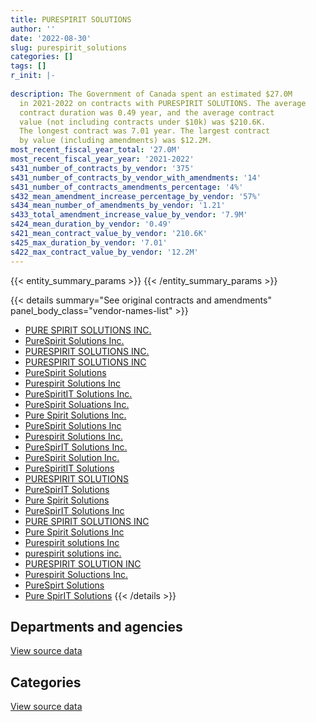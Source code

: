 ```yaml
---
title: PURESPIRIT SOLUTIONS
author: ''
date: '2022-08-30'
slug: purespirit_solutions
categories: []
tags: []
r_init: |-
  
description: The Government of Canada spent an estimated $27.0M
  in 2021-2022 on contracts with PURESPIRIT SOLUTIONS. The average
  contract duration was 0.49 year, and the average contract
  value (not including contracts under $10k) was $210.6K.
  The longest contract was 7.01 year. The largest contract
  by value (including amendments) was $12.2M.
most_recent_fiscal_year_total: '27.0M'
most_recent_fiscal_year_year: '2021-2022'
s431_number_of_contracts_by_vendor: '375'
s431_number_of_contracts_by_vendor_with_amendments: '14'
s431_number_of_contracts_amendments_percentage: '4%'
s432_mean_amendment_increase_percentage_by_vendor: '57%'
s434_mean_number_of_amendments_by_vendor: '1.21'
s433_total_amendment_increase_value_by_vendor: '7.9M'
s424_mean_duration_by_vendor: '0.49'
s421_mean_contract_value_by_vendor: '210.6K'
s425_max_duration_by_vendor: '7.01'
s422_max_contract_value_by_vendor: '12.2M'
---
```


<script src="/rmarkdown-libs/htmlwidgets/htmlwidgets.js"></script>
<link href="/rmarkdown-libs/datatables-css/datatables-crosstalk.css" rel="stylesheet" />
<script src="/rmarkdown-libs/datatables-binding/datatables.js"></script>
<script src="/rmarkdown-libs/jquery/jquery-3.6.0.min.js"></script>
<link href="/rmarkdown-libs/dt-core-bootstrap/css/dataTables.bootstrap.min.css" rel="stylesheet" />
<link href="/rmarkdown-libs/dt-core-bootstrap/css/dataTables.bootstrap.extra.css" rel="stylesheet" />
<script src="/rmarkdown-libs/dt-core-bootstrap/js/jquery.dataTables.min.js"></script>
<script src="/rmarkdown-libs/dt-core-bootstrap/js/dataTables.bootstrap.min.js"></script>
<link href="/rmarkdown-libs/crosstalk/css/crosstalk.min.css" rel="stylesheet" />
<script src="/rmarkdown-libs/crosstalk/js/crosstalk.min.js"></script>
<script src="/rmarkdown-libs/htmlwidgets/htmlwidgets.js"></script>
<link href="/rmarkdown-libs/datatables-css/datatables-crosstalk.css" rel="stylesheet" />
<script src="/rmarkdown-libs/datatables-binding/datatables.js"></script>
<script src="/rmarkdown-libs/jquery/jquery-3.6.0.min.js"></script>
<link href="/rmarkdown-libs/dt-core-bootstrap/css/dataTables.bootstrap.min.css" rel="stylesheet" />
<link href="/rmarkdown-libs/dt-core-bootstrap/css/dataTables.bootstrap.extra.css" rel="stylesheet" />
<script src="/rmarkdown-libs/dt-core-bootstrap/js/jquery.dataTables.min.js"></script>
<script src="/rmarkdown-libs/dt-core-bootstrap/js/dataTables.bootstrap.min.js"></script>
<link href="/rmarkdown-libs/crosstalk/css/crosstalk.min.css" rel="stylesheet" />
<script src="/rmarkdown-libs/crosstalk/js/crosstalk.min.js"></script>

{{< entity_summary_params >}}
{{< /entity_summary_params >}}

{{< details summary="See original contracts and amendments" panel_body_class="vendor-names-list" >}}
- [PURE SPIRIT SOLUTIONS INC.](https://search.open.canada.ca/en/ct/?sort=contract_value_f%20desc&page=1&search_text=%22PURE%20SPIRIT%20SOLUTIONS%20INC.%22)
- [PureSpirit Solutions Inc.](https://search.open.canada.ca/en/ct/?sort=contract_value_f%20desc&page=1&search_text=%22PureSpirit%20Solutions%20Inc.%22)
- [PURESPIRIT SOLUTIONS INC.](https://search.open.canada.ca/en/ct/?sort=contract_value_f%20desc&page=1&search_text=%22PURESPIRIT%20SOLUTIONS%20INC.%22)
- [PURESPIRIT SOLUTIONS INC](https://search.open.canada.ca/en/ct/?sort=contract_value_f%20desc&page=1&search_text=%22PURESPIRIT%20SOLUTIONS%20INC%22)
- [PureSpirit Solutions](https://search.open.canada.ca/en/ct/?sort=contract_value_f%20desc&page=1&search_text=%22PureSpirit%20Solutions%22)
- [Purespirit Solutions Inc](https://search.open.canada.ca/en/ct/?sort=contract_value_f%20desc&page=1&search_text=%22Purespirit%20Solutions%20Inc%22)
- [PureSpiritIT Solutions Inc.](https://search.open.canada.ca/en/ct/?sort=contract_value_f%20desc&page=1&search_text=%22PureSpiritIT%20Solutions%20Inc.%22)
- [PureSpirit Soluations Inc.](https://search.open.canada.ca/en/ct/?sort=contract_value_f%20desc&page=1&search_text=%22PureSpirit%20Soluations%20Inc.%22)
- [Pure Spirit Solutions Inc.](https://search.open.canada.ca/en/ct/?sort=contract_value_f%20desc&page=1&search_text=%22Pure%20Spirit%20Solutions%20Inc.%22)
- [PureSpirit Solutions Inc](https://search.open.canada.ca/en/ct/?sort=contract_value_f%20desc&page=1&search_text=%22PureSpirit%20Solutions%20Inc%22)
- [Purespirit Solutions Inc.](https://search.open.canada.ca/en/ct/?sort=contract_value_f%20desc&page=1&search_text=%22Purespirit%20Solutions%20Inc.%22)
- [PureSpirIT Solutions Inc.](https://search.open.canada.ca/en/ct/?sort=contract_value_f%20desc&page=1&search_text=%22PureSpirIT%20Solutions%20Inc.%22)
- [PureSpirit Solution Inc.](https://search.open.canada.ca/en/ct/?sort=contract_value_f%20desc&page=1&search_text=%22PureSpirit%20Solution%20Inc.%22)
- [PureSpiritIT Solutions](https://search.open.canada.ca/en/ct/?sort=contract_value_f%20desc&page=1&search_text=%22PureSpiritIT%20Solutions%22)
- [PURESPIRIT SOLUTIONS](https://search.open.canada.ca/en/ct/?sort=contract_value_f%20desc&page=1&search_text=%22PURESPIRIT%20SOLUTIONS%22)
- [PureSpirIT Solutions](https://search.open.canada.ca/en/ct/?sort=contract_value_f%20desc&page=1&search_text=%22PureSpirIT%20Solutions%22)
- [Pure Spirit Solutions](https://search.open.canada.ca/en/ct/?sort=contract_value_f%20desc&page=1&search_text=%22Pure%20Spirit%20Solutions%22)
- [PureSpirIT Solutions Inc](https://search.open.canada.ca/en/ct/?sort=contract_value_f%20desc&page=1&search_text=%22PureSpirIT%20Solutions%20Inc%22)
- [PURE SPIRIT SOLUTIONS INC](https://search.open.canada.ca/en/ct/?sort=contract_value_f%20desc&page=1&search_text=%22PURE%20SPIRIT%20SOLUTIONS%20INC%22)
- [Pure Spirit Solutions Inc](https://search.open.canada.ca/en/ct/?sort=contract_value_f%20desc&page=1&search_text=%22Pure%20Spirit%20Solutions%20Inc%22)
- [Purespirit solutions Inc](https://search.open.canada.ca/en/ct/?sort=contract_value_f%20desc&page=1&search_text=%22Purespirit%20solutions%20Inc%22)
- [purespirit solutions inc.](https://search.open.canada.ca/en/ct/?sort=contract_value_f%20desc&page=1&search_text=%22purespirit%20solutions%20inc.%22)
- [PURESPIRIT SOLUTION INC](https://search.open.canada.ca/en/ct/?sort=contract_value_f%20desc&page=1&search_text=%22PURESPIRIT%20SOLUTION%20INC%22)
- [Purespirit Soluctions Inc.](https://search.open.canada.ca/en/ct/?sort=contract_value_f%20desc&page=1&search_text=%22Purespirit%20Soluctions%20Inc.%22)
- [PureSpirt Solutions](https://search.open.canada.ca/en/ct/?sort=contract_value_f%20desc&page=1&search_text=%22PureSpirt%20Solutions%22)
- [Pure SpirIT Solutions](https://search.open.canada.ca/en/ct/?sort=contract_value_f%20desc&page=1&search_text=%22Pure%20SpirIT%20Solutions%22)
{{< /details >}}

## Departments and agencies

<div id="htmlwidget-1" style="width:100%;height:auto;" class="datatables html-widget"></div>
<script type="application/json" data-for="htmlwidget-1">{"x":{"style":"bootstrap","filter":"none","vertical":false,"data":[["<a href=\"/departments/aafc-aac/\">Agriculture and Agri-Food Canada<\/a>","<a href=\"/departments/aandc-aadnc/\">Crown-Indigenous Relations and Northern Affairs Canada<\/a>","<a href=\"/departments/acoa-apeca/\">Atlantic Canada Opportunities Agency<\/a>","<a href=\"/departments/cas-satj/\">Courts Administration Service<\/a>","<a href=\"/departments/cbsa-asfc/\">Canada Border Services Agency<\/a>","<a href=\"/departments/cfia-acia/\">Canadian Food Inspection Agency<\/a>","<a href=\"/departments/cgc-ccg/\">Canadian Grain Commission<\/a>","<a href=\"/departments/chrc-ccdp/\">Canadian Human Rights Commission<\/a>","<a href=\"/departments/cic/\">Immigration, Refugees and Citizenship Canada<\/a>","<a href=\"/departments/cra-arc/\">Canada Revenue Agency<\/a>","<a href=\"/departments/csc-scc/\">Correctional Service of Canada<\/a>","<a href=\"/departments/dfatd-maecd/\">Global Affairs Canada<\/a>","<a href=\"/departments/dfo-mpo/\">Fisheries and Oceans Canada<\/a>","<a href=\"/departments/dnd-mdn/\">National Defence<\/a>","<a href=\"/departments/ec/\">Environment and Climate Change Canada<\/a>","<a href=\"/departments/esdc-edsc/\">Employment and Social Development Canada<\/a>","<a href=\"/departments/fcac-acfc/\">Financial Consumer Agency of Canada<\/a>","<a href=\"/departments/hc-sc/\">Health Canada<\/a>","<a href=\"/departments/iaac-aeic/\">Impact Assessment Agency of Canada<\/a>","<a href=\"/departments/ic/\">Innovation, Science and Economic Development Canada<\/a>","<a href=\"/departments/irb-cisr/\">Immigration and Refugee Board of Canada<\/a>","<a href=\"/departments/isc-sac/\">Indigenous Services Canada<\/a>","<a href=\"/departments/jus/\">Department of Justice Canada<\/a>","<a href=\"/departments/lac-bac/\">Library and Archives Canada<\/a>","<a href=\"/departments/mgerc-ceegm/\">Military Grievances External Review Committee<\/a>","<a href=\"/departments/mpcc-cppm/\">Military Police Complaints Commission of Canada<\/a>","<a href=\"/departments/nrc-cnrc/\">National Research Council Canada<\/a>","<a href=\"/departments/nrcan-rncan/\">Natural Resources Canada<\/a>","<a href=\"/departments/ocol-clo/\">Office of the Commissioner of Official Languages<\/a>","<a href=\"/departments/osgg-bsgg/\">Office of the Secretary to the Governor General<\/a>","<a href=\"/departments/pbc-clcc/\">Parole Board of Canada<\/a>","<a href=\"/departments/pc/\">Parks Canada<\/a>","<a href=\"/departments/pch/\">Canadian Heritage<\/a>","<a href=\"/departments/pco-bcp/\">Privy Council Office<\/a>","<a href=\"/departments/phac-aspc/\">Public Health Agency of Canada<\/a>","<a href=\"/departments/pwgsc-tpsgc/\">Public Services and Procurement Canada<\/a>","<a href=\"/departments/rcmp-grc/\">Royal Canadian Mounted Police<\/a>","<a href=\"/departments/ssc-spc/\">Shared Services Canada<\/a>","<a href=\"/departments/statcan/\">Statistics Canada<\/a>","<a href=\"/departments/tc/\">Transport Canada<\/a>","<a href=\"/departments/vac-acc/\">Veterans Affairs Canada<\/a>","<a href=\"/departments/vrab-tacra/\">Veterans Review and Appeal Board<\/a>","<a href=\"/departments/wage/\">Department for Women and Gender Equality<\/a>"],[171007.76,null,22391.33,11132.88,null,null,null,null,195015.92,289779.61,null,427044.52,116121.8,4662036.16,null,null,23676.08,null,null,null,null,null,80038.67,275651.48,null,null,22158.23,279943.87,188409.02,null,null,null,null,null,null,171488.38,256077.13,648516.57,null,39460.14,null,null,null],[23152.92,38374.89,53553.2,49533.2,190928.42,452071.99,null,null,2603904.02,2240443.72,null,1043413.37,31314.81,5859693.15,153487.27,null,178357.36,null,null,28695.69,null,19973.87,null,null,null,15291.71,392624.77,107017.06,37396.33,null,null,302760.64,27414.53,56596.03,null,null,353523.52,838266.27,null,35894.36,null,null,133960.93],[17627.66,null,null,170257.07,null,4866175.44,584110.82,null,877145.16,1631043.03,360802.43,509622.1,155636.03,8102681.14,159262.1,803271.49,274863.32,263426.84,null,47234,299278.75,490358.53,null,null,null,null,575036.84,null,null,null,null,41555.65,28397.11,null,57775.21,398986,658557.21,970718.94,null,null,116603.45,89613.75,60879.26],[null,null,null,null,832768.55,null,13420.26,38157.84,null,179682.66,328330.21,26983.78,409372.52,2119319.28,391201.4,15396422.6,204319.87,466396.71,24970.74,null,null,312026.17,61715.9,null,26283.28,null,2838659.22,null,null,179372.25,78785.41,146647.34,null,null,53663.33,399996.53,600333.84,1197606.71,468881.06,null,28871.9,39367.38,127395.19]],"container":"<table class=\"table table-striped table-hover row-border order-column display\">\n  <thead>\n    <tr>\n      <th>Department<\/th>\n      <th>2018-2019<\/th>\n      <th>2019-2020<\/th>\n      <th>2020-2021<\/th>\n      <th>2021-2022<\/th>\n    <\/tr>\n  <\/thead>\n<\/table>","options":{"order":[[4,"desc"]],"pageLength":10,"autoWidth":true,"columnDefs":[{"targets":1,"render":"function(data, type, row, meta) {\n    return type !== 'display' ? data : DTWidget.formatCurrency(data, \"$\", 2, 3, \",\", \".\", true, null);\n  }"},{"targets":2,"render":"function(data, type, row, meta) {\n    return type !== 'display' ? data : DTWidget.formatCurrency(data, \"$\", 2, 3, \",\", \".\", true, null);\n  }"},{"targets":3,"render":"function(data, type, row, meta) {\n    return type !== 'display' ? data : DTWidget.formatCurrency(data, \"$\", 2, 3, \",\", \".\", true, null);\n  }"},{"targets":4,"render":"function(data, type, row, meta) {\n    return type !== 'display' ? data : DTWidget.formatCurrency(data, \"$\", 2, 3, \",\", \".\", true, null);\n  }"},{"width":"16%","targets":[1,2,3,4]},{"className":"dt-right","targets":[1,2,3,4]}],"orderClasses":false}},"evals":["options.columnDefs.0.render","options.columnDefs.1.render","options.columnDefs.2.render","options.columnDefs.3.render"],"jsHooks":[]}</script>
<p class="text-right">
<a href="https://github.com/GoC-Spending/contracts-data/tree/main/data/out/vendors/purespirit_solutions/summary_by_fiscal_year_by_department.csv" class="source-data-link btn btn-link">View source data</a>
</p>

## Categories

<div id="htmlwidget-2" style="width:100%;height:auto;" class="datatables html-widget"></div>
<script type="application/json" data-for="htmlwidget-2">{"x":{"style":"bootstrap","filter":"none","vertical":false,"data":[["<a href=\"/categories/facilities_and_construction/\">Facilities and construction<\/a>","<a href=\"/categories/office_management/\">Office management<\/a>","<a href=\"/categories/defence/\">Defence<\/a>","<a href=\"/categories/information_technology/\">Information technology<\/a>","<a href=\"/categories/industrial_products_and_services/\">Industrial products and services<\/a>","<a href=\"/categories/human_capital/\">Human capital<\/a>"],[null,null,4662036.16,3217913.39,null,null],[null,null,5679556.78,9407950.88,180136.37,null],[null,28116.23,8000675.69,14493535.75,88591.66,null],[169684.48,509434.68,2065842.28,23567086.43,15820,663084.07]],"container":"<table class=\"table table-striped table-hover row-border order-column display\">\n  <thead>\n    <tr>\n      <th>Category<\/th>\n      <th>2018-2019<\/th>\n      <th>2019-2020<\/th>\n      <th>2020-2021<\/th>\n      <th>2021-2022<\/th>\n    <\/tr>\n  <\/thead>\n<\/table>","options":{"order":[[4,"desc"]],"dom":"t","pageLength":30,"autoWidth":true,"columnDefs":[{"targets":1,"render":"function(data, type, row, meta) {\n    return type !== 'display' ? data : DTWidget.formatCurrency(data, \"$\", 2, 3, \",\", \".\", true, null);\n  }"},{"targets":2,"render":"function(data, type, row, meta) {\n    return type !== 'display' ? data : DTWidget.formatCurrency(data, \"$\", 2, 3, \",\", \".\", true, null);\n  }"},{"targets":3,"render":"function(data, type, row, meta) {\n    return type !== 'display' ? data : DTWidget.formatCurrency(data, \"$\", 2, 3, \",\", \".\", true, null);\n  }"},{"targets":4,"render":"function(data, type, row, meta) {\n    return type !== 'display' ? data : DTWidget.formatCurrency(data, \"$\", 2, 3, \",\", \".\", true, null);\n  }"},{"width":"16%","targets":[1,2,3,4]},{"className":"dt-right","targets":[1,2,3,4]}],"orderClasses":false,"lengthMenu":[10,25,30,50,100]}},"evals":["options.columnDefs.0.render","options.columnDefs.1.render","options.columnDefs.2.render","options.columnDefs.3.render"],"jsHooks":[]}</script>
<p class="text-right">
<a href="https://github.com/GoC-Spending/contracts-data/tree/main/data/out/vendors/purespirit_solutions/summary_by_fiscal_year_by_category.csv" class="source-data-link btn btn-link">View source data</a>
</p>

